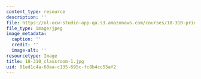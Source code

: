 ```yaml
---
content_type: resource
description: ''
file: https://ol-ocw-studio-app-qa.s3.amazonaws.com/courses/18-310-principles-of-discrete-applied-mathematics-fall-2013/01ed1c4a60aac135695cfc8b4cc55af2_18-310_classroom-1.jpg
file_type: image/jpeg
image_metadata:
  caption: ''
  credit: ''
  image-alt: ''
resourcetype: Image
title: 18-310_classroom-1.jpg
uid: 01ed1c4a-60aa-c135-695c-fc8b4cc55af2
---
```

